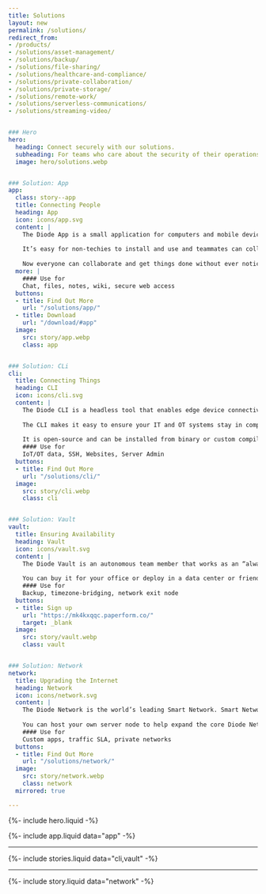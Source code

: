 ```yaml
---
title: Solutions
layout: new
permalink: /solutions/
redirect_from:
- /products/
- /solutions/asset-management/
- /solutions/backup/
- /solutions/file-sharing/
- /solutions/healthcare-and-compliance/
- /solutions/private-collaboration/
- /solutions/private-storage/
- /solutions/remote-work/
- /solutions/serverless-communications/
- /solutions/streaming-video/


### Hero
hero:
  heading: Connect securely with our solutions.
  subheading: For teams who care about the security of their operations from the ground up.
  image: hero/solutions.webp


### Solution: App
app:
  class: story--app
  title: Connecting People
  heading: App
  icon: icons/app.svg
  content: |
    The Diode App is a small application for computers and mobile devices that connects teams to each other, their information, and their assets. 
    
    It’s easy for non-techies to install and use and teammates can collaborate with each other at the same level of security used to access assets and work products.
    
    Now everyone can collaborate and get things done without ever noticing they’re 256-bit E2EE secure.
  more: |
    #### Use for
    Chat, files, notes, wiki, secure web access
  buttons:
  - title: Find Out More
    url: "/solutions/app/"
  - title: Download
    url: "/download/#app"
  image:
    src: story/app.webp
    class: app


### Solution: CLi
cli:
  title: Connecting Things
  heading: CLI
  icon: icons/cli.svg
  content: |
    The Diode CLI is a headless tool that enables edge device connectivity with zero leakage. It can be used to securely connect assets anywhere in the world.
  
    The CLI makes it easy to ensure your IT and OT systems stay in compliance with GDPR, HIPAA, and other data regulations.
  
    It is open-source and can be installed from binary or custom compiled for your platform.
    #### Use for
    IoT/OT data, SSH, Websites, Server Admin
  buttons:
  - title: Find Out More
    url: "/solutions/cli/"
  image:
    src: story/cli.webp
    class: cli


### Solution: Vault
vault:
  title: Ensuring Availability
  heading: Vault
  icon: icons/vault.svg
  content: |
    The Diode Vault is an autonomous team member that works as an “always-on” system so team chat, files, and assets are always available – whether your people are online or not.
  
    You can buy it for your office or deploy in a data center or friendly region to relay, sync, and backup up your data. It makes it easy for your team to operate in what we call “Light Zone” mode, reducing the amount of data distributed.
    #### Use for
    Backup, timezone-bridging, network exit node
  buttons:
  - title: Sign up
    url: "https://mk4kxqqc.paperform.co/"
    target: _blank
  image:
    src: story/vault.webp
    class: vault


### Solution: Network
network:
  title: Upgrading the Internet
  heading: Network
  icon: icons/network.svg
  content: |
    The Diode Network is the world’s leading Smart Network. Smart Networks are a new generation of zero trust software defined networks based on hardened blockchain technology. It is the fabric that allows the Diode App and CLI to create, provision, and use E2EE perimeters without requiring IT resources.
  
    You can host your own server node to help expand the core Diode Network’s points of presence, or even deploy your own stand- alone private network.
    #### Use for
    Custom apps, traffic SLA, private networks
  buttons:
  - title: Find Out More
    url: "/solutions/network/"
  image:
    src: story/network.webp
    class: network
  mirrored: true

---
```


{%- include hero.liquid -%}

{%- include app.liquid data="app" -%}

---

{%- include stories.liquid data="cli,vault" -%}

---

{%- include story.liquid data="network" -%}